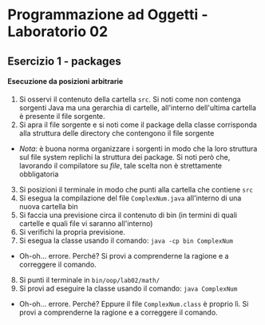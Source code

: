 # Programmazione ad Oggetti - Laboratorio 02
## Esercizio 1 - packages

#### Esecuzione da posizioni arbitrarie

1. Si osservi il contenuto della cartella `src`. Si noti come non contenga sorgenti Java ma una gerarchia di cartelle, all'interno dell'ultima cartella è presente il file sorgente.
2. Si apra il file sorgente e si noti come il package della classe corrisponda alla struttura delle directory che contengono il file sorgente
  - *Nota*: è buona norma organizzare i sorgenti in modo che la loro struttura sul file system replichi la struttura dei package. Si noti però che, lavorando il compilatore su *file*, tale scelta non è strettamente obbligatoria
3. Si posizioni il terminale in modo che punti alla cartella che contiene `src`
4. Si esegua la compilazione del file `ComplexNum.java` all'interno di una nuova cartella bin
5. Si faccia una previsione circa il contenuto di bin (in termini di quali cartelle e quali file vi saranno all'interno)
6. Si verifichi la propria previsione.
7. Si esegua la classe usando il comando: `java -cp bin ComplexNum`
  - Oh-oh... errore. Perché? Si provi a comprenderne la ragione e a correggere il comando.
8. Si punti il terminale in `bin/oop/lab02/math/`
9. Si provi ad eseguire la classe usando il comando: `java ComplexNum`
  - Oh-oh... errore. Perché? Eppure il file `ComplexNum.class` è proprio lì. Si provi a comprenderne la ragione e a correggere il comando.
